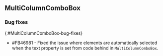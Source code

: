 ## MultiColumnComboBox

### Bug fixes
{:#MultiColumnComboBox-bug-fixes}

* \#FB46981 - Fixed the issue where elements are automatically selected when the text property is set from code behind in `MultiColumnComboBox`.